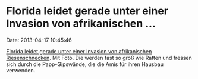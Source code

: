 Florida leidet gerade unter einer Invasion von afrikanischen \...
=================================================================

Date: 2013-04-17 10:45:46

[Florida leidet gerade unter einer Invasion von afrikanischen
Riesenschnecken](http://www.cbsnews.com/8301-205_162-57579615/giant-snails-attack-florida/).
Mit Foto. Die werden fast so groß wie Ratten und fressen sich durch die
Papp-Gipswände, die die Amis für ihren Hausbau verwenden.
